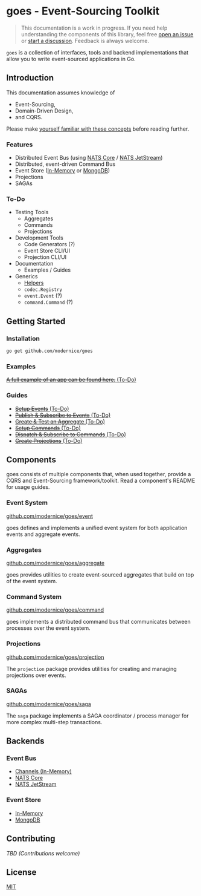 # goes - Event-Sourcing Toolkit

> This documentation is a work in progress. If you need help understanding the
components of this library, feel free [open an issue](
http://github.com/modernice/goes/issues) or [start a discussion](
http://github.com/modernice/goes/discussions). Feedback is always welcome.

`goes` is a collection of interfaces, tools and backend implementations that
allow you to write event-sourced applications in Go.

## Introduction

This documentation assumes knowledge of

- Event-Sourcing,
- Domain-Driven Design,
- and CQRS.

Please make [yourself familiar with these concepts](
https://github.com/heynickc/awesome-ddd) before reading further.

### Features

- Distributed Event Bus (using [NATS Core](http://nats.io) / [NATS JetStream](
  https://docs.nats.io/nats-concepts/jetstream))
- Distributed, event-driven Command Bus
- Event Store ([In-Memory](./event/eventstore) or
  [MongoDB](./backend/mongo))
- Projections
- SAGAs

### To-Do

- Testing Tools
  - Aggregates
  - Commands
  - Projections
- Development Tools
  - Code Generators (?)
  - Event Store CLI/UI
  - Projection CLI/UI
- Documentation
  - Examples / Guides
- Generics
  - [Helpers](./helper)
  - `codec.Registry`
  - `event.Event` (?)
  - `command.Command` (?)

## Getting Started

### Installation

```sh
go get github.com/modernice/goes
```

### Examples

[~~A full example of an app can be found here.~~ (To-Do)](./examples)

### Guides

- [~~Setup Events~~ (To-Do)](./examples/setupevents)
- [~~Publish & Subscribe to Events~~ (To-Do)](./examples/pubsubevent)
- [~~Create & Test an Aggregate~~ (To-Do)](./examples/aggregate)
- [~~Setup Commands~~ (To-Do)](./examples/setupcommands)
- [~~Dispatch & Subscribe to Commands~~ (To-Do)](./examples/pubsubcommand)
- [~~Create Projections~~ (To-Do)](./examples/projections)

## Components

goes consists of multiple components that, when used together, provide a CQRS
and Event-Sourcing framework/toolkit. Read a component's README for usage guides.

### Event System

[github.com/modernice/goes/event](./event)

goes defines and implements a unified event system for both application events
and aggregate events.

### Aggregates

[github.com/modernice/goes/aggregate](./aggregate)

goes provides utilities to create event-sourced aggregates that build on top of
the event system.

### Command System

[github.com/modernice/goes/command](./command)

goes implements a distributed command bus that communicates between processes
over the event system.

### Projections

[github.com/modernice/goes/projection](./projection)

The `projection` package provides utilities for creating and managing
projections over events.

### SAGAs

[github.com/modernice/goes/saga](./saga)

The `saga` package implements a SAGA coordinator / process manager for more
complex multi-step transactions.

## Backends

### Event Bus

- [Channels (In-Memory)](./event/eventbus/chabus.go)
- [NATS Core](./backend/nats)
- [NATS JetStream](./backend/nats)

### Event Store

- [In-Memory](./event/eventstore/memstore.go)
- [MongoDB](./backend/mongo)

## Contributing

_TBD (Contributions welcome)_

## License

[MIT](./LICENSE)
